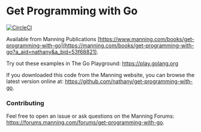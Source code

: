 # Get Programming with Go

[![CircleCI](https://circleci.com/gh/nathany/get-programming-with-go.svg?style=svg)](https://circleci.com/gh/nathany/get-programming-with-go)

Available from Manning Publications [https://www.manning.com/books/get-programming-with-go](https://manning.com/books/get-programming-with-go?a_aid=nathany&a_bid=53f68821).

Try out these examples in The Go Playground: https://play.golang.org

If you downloaded this code from the Manning website, you can browse the latest version online at: https://github.com/nathany/get-programming-with-go.

### Contributing

Feel free to open an issue or ask questions on the Manning Forums: https://forums.manning.com/forums/get-programming-with-go.
